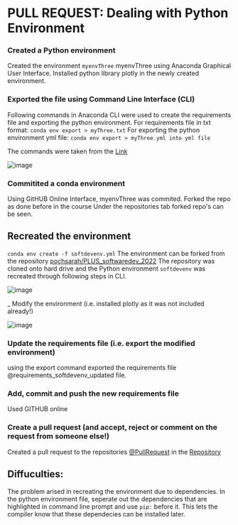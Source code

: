 # PULL REQUEST: Dealing with Python Environment

### Created a Python environment
Created the environment ```` myenvThree ```` myenvThree using Anaconda Graphical User Interface.
Installed python library plotly in the newly created environment.

### Exported the file using Command Line Interface (CLI)
Following commands in Anaconda CLI were used to create the requirements file and exporting the python environment. 
For requirements file in txt format:
``` conda env export > myThree.txt ```
For exporting the python environment yml file:
``` conda env export > myThree.yml into yml file ```

The commands were taken from the [Link](https://stackoverflow.com/questions/48278769/export-import-conda-environment-and-package-including-local-files) 

![image](https://user-images.githubusercontent.com/28218597/165750197-3cefbae2-66c9-4161-81fd-f17e80cfbc87.png)


### Commitited a conda environment
Using GitHUB Online Interface, myenvThree was commited.
Forked the repo as done before in the course 
Under the repositories tab forked repo's can be seen.

## Recreated the environment

``` conda env create -f softdevenv.yml ```
The environment can be forked from the repository [pochsarah/PLUS_softwaredev_2022](https://github.com/pochsarah/PLUS_softwaredev_2022)
The repository was cloned onto hard drive and the Python environment ```` softdevenv ```` was recreated through following steps in CLI. 


![image](https://user-images.githubusercontent.com/28218597/165758386-17676782-aac1-4d8f-8a6a-ff7b58207888.png)

_ Modify the environment (i.e. installed plotly as it was not included already!)

![image](https://user-images.githubusercontent.com/28218597/165759785-2d35b90c-39b4-4968-a1c1-60ace7563a72.png)




### Update the requirements file (i.e. export the modified environment)
using the export command exported the requirements file @requirements_softdevenv_updated file.

### Add, commit and push the new requirements file
Used GITHUB online

### Create a pull request (and accept, reject or comment on the request from someone else!)
Created a pull request to the repositories [@PullRequest](https://github.com/pochsarah/PLUS_softwaredev_2022) in the [Repository](https://github.com/SaadAhmedJamal/PLUS_softwaredev_2022) 

## Diffuculties:
The problem arised in recreating the environment due to dependencies.
In the python environment file, seperate out the dependencies that are highlighted in command line prompt 
and use ``` pip: ``` before it. This lets the compiler know that these dependecies can be installed later.

